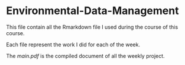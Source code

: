 # Environmental-Data-Management
This file contain all the Rmarkdown file I used during the course of this course.

Each file represent the work I did for each of the week.

The _main.pdf_ is the compiled document of all the weekly project.
